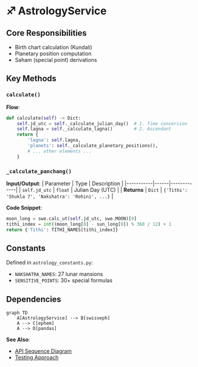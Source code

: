 # ♐ AstrologyService

## Core Responsibilities
- Birth chart calculation (Kundali)  
- Planetary position computation  
- Saham (special point) derivations  

## Key Methods
### `calculate()`
**Flow**:
```python
def calculate(self) -> Dict:
    self.jd_utc = self._calculate_julian_day()  # 1. Time conversion
    self.lagna = self._calculate_lagna()        # 2. Ascendant
    return {
        'lagna': self.lagna,
        'planets': self._calculate_planetary_positions(),
        # ... other elements ...
    }
```

### `_calculate_panchang()`
**Input/Output**:
| Parameter | Type | Description |
|-----------|------|-------------|
| `self.jd_utc` | `float` | Julian Day (UTC) |
| **Returns** | `Dict` | `{'Tithi': 'Shukla 7', 'Nakshatra': 'Rohini', ...}` |

**Code Snippet**:
```python
moon_long = swe.calc_ut(self.jd_utc, swe.MOON)[0]
tithi_index = int((moon_long[0] - sun_long[0]) % 360 / 12) + 1
return {'Tithi': TITHI_NAMES[tithi_index]}
```

## Constants
Defined in `astrology_constants.py`:
- `NAKSHATRA_NAMES`: 27 lunar mansions  
- `SENSITIVE_POINTS`: 30+ special formulas  

## Dependencies
```mermaid
graph TD
    A[AstrologyService] --> B[swisseph]
    A --> C[ephem]
    A --> D[pandas]
```

**See Also**:  
- [API Sequence Diagram](../3-Architecture/Data-Flow.md#critical-path)  
- [Testing Approach](../6-Testing.md#astrology-calculations)  
